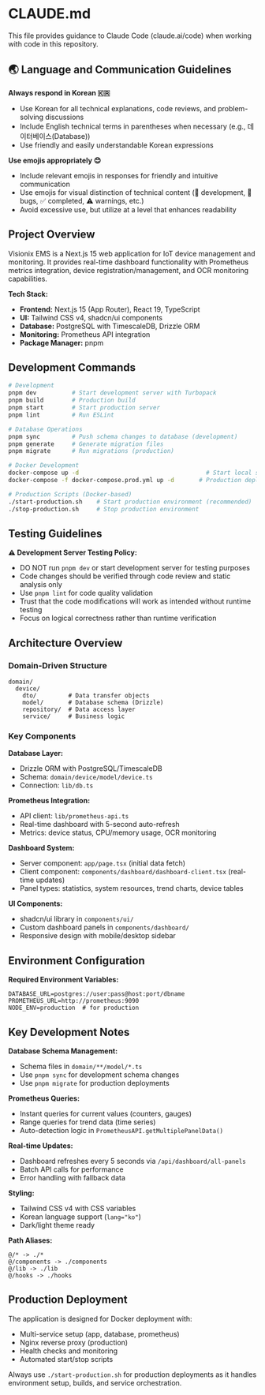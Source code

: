 # CLAUDE.md

This file provides guidance to Claude Code (claude.ai/code) when working with code in this repository.

## 🌏 Language and Communication Guidelines

**Always respond in Korean 🇰🇷**
- Use Korean for all technical explanations, code reviews, and problem-solving discussions
- Include English technical terms in parentheses when necessary (e.g., 데이터베이스(Database))
- Use friendly and easily understandable Korean expressions

**Use emojis appropriately 😊**
- Include relevant emojis in responses for friendly and intuitive communication
- Use emojis for visual distinction of technical content (🔧 development, 🐛 bugs, ✅ completed, ⚠️ warnings, etc.)
- Avoid excessive use, but utilize at a level that enhances readability

## Project Overview

Visionix EMS is a Next.js 15 web application for IoT device management and monitoring. It provides real-time dashboard functionality with Prometheus metrics integration, device registration/management, and OCR monitoring capabilities.

**Tech Stack:**
- **Frontend:** Next.js 15 (App Router), React 19, TypeScript
- **UI:** Tailwind CSS v4, shadcn/ui components
- **Database:** PostgreSQL with TimescaleDB, Drizzle ORM
- **Monitoring:** Prometheus API integration
- **Package Manager:** pnpm

## Development Commands

```bash
# Development
pnpm dev          # Start development server with Turbopack
pnpm build        # Production build
pnpm start        # Start production server
pnpm lint         # Run ESLint

# Database Operations
pnpm sync         # Push schema changes to database (development)
pnpm generate     # Generate migration files
pnpm migrate      # Run migrations (production)

# Docker Development
docker-compose up -d                                    # Start local services (PostgreSQL, Prometheus)
docker-compose -f docker-compose.prod.yml up -d       # Production deployment

# Production Scripts (Docker-based)
./start-production.sh    # Start production environment (recommended)
./stop-production.sh     # Stop production environment
```

## Testing Guidelines

**⚠️ Development Server Testing Policy:**
- DO NOT run `pnpm dev` or start development server for testing purposes
- Code changes should be verified through code review and static analysis only
- Use `pnpm lint` for code quality validation
- Trust that the code modifications will work as intended without runtime testing
- Focus on logical correctness rather than runtime verification

## Architecture Overview

### Domain-Driven Structure
```
domain/
  device/
    dto/         # Data transfer objects
    model/       # Database schema (Drizzle)
    repository/  # Data access layer
    service/     # Business logic
```

### Key Components

**Database Layer:**
- Drizzle ORM with PostgreSQL/TimescaleDB
- Schema: `domain/device/model/device.ts`
- Connection: `lib/db.ts`

**Prometheus Integration:**
- API client: `lib/prometheus-api.ts`
- Real-time dashboard with 5-second auto-refresh
- Metrics: device status, CPU/memory usage, OCR monitoring

**Dashboard System:**
- Server component: `app/page.tsx` (initial data fetch)
- Client component: `components/dashboard/dashboard-client.tsx` (real-time updates)
- Panel types: statistics, system resources, trend charts, device tables

**UI Components:**
- shadcn/ui library in `components/ui/`
- Custom dashboard panels in `components/dashboard/`
- Responsive design with mobile/desktop sidebar

## Environment Configuration

**Required Environment Variables:**
```
DATABASE_URL=postgres://user:pass@host:port/dbname
PROMETHEUS_URL=http://prometheus:9090
NODE_ENV=production  # for production
```

## Key Development Notes

**Database Schema Management:**
- Schema files in `domain/**/model/*.ts`
- Use `pnpm sync` for development schema changes
- Use `pnpm migrate` for production deployments

**Prometheus Queries:**
- Instant queries for current values (counters, gauges)
- Range queries for trend data (time series)
- Auto-detection logic in `PrometheusAPI.getMultiplePanelData()`

**Real-time Updates:**
- Dashboard refreshes every 5 seconds via `/api/dashboard/all-panels`
- Batch API calls for performance
- Error handling with fallback data

**Styling:**
- Tailwind CSS v4 with CSS variables
- Korean language support (`lang="ko"`)
- Dark/light theme ready

**Path Aliases:**
```
@/* -> ./*
@/components -> ./components
@/lib -> ./lib
@/hooks -> ./hooks
```

## Production Deployment

The application is designed for Docker deployment with:
- Multi-service setup (app, database, prometheus)
- Nginx reverse proxy (production)
- Health checks and monitoring
- Automated start/stop scripts

Always use `./start-production.sh` for production deployments as it handles environment setup, builds, and service orchestration.
